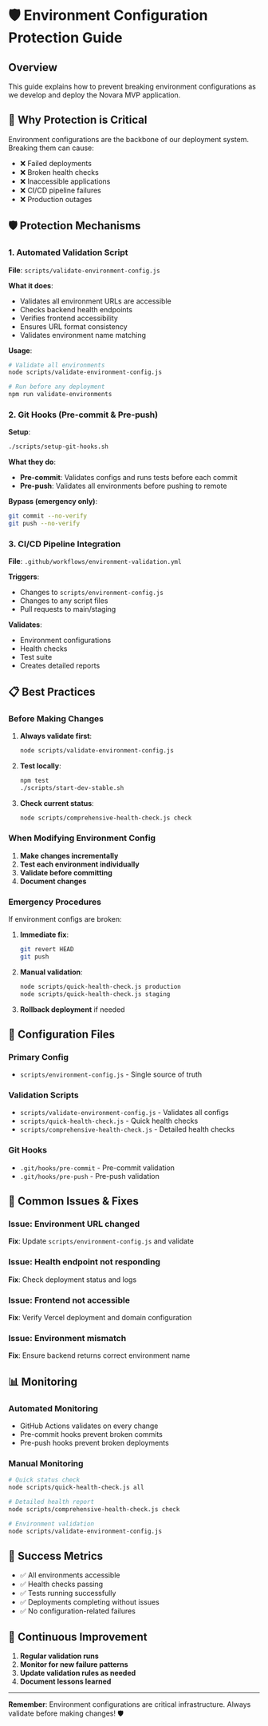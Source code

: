 # 🛡️ Environment Configuration Protection Guide

## Overview

This guide explains how to prevent breaking environment configurations as we develop and deploy the Novara MVP application.

## 🚨 **Why Protection is Critical**

Environment configurations are the backbone of our deployment system. Breaking them can cause:
- ❌ Failed deployments
- ❌ Broken health checks
- ❌ Inaccessible applications
- ❌ CI/CD pipeline failures
- ❌ Production outages

## 🛡️ **Protection Mechanisms**

### 1. **Automated Validation Script**

**File**: `scripts/validate-environment-config.js`

**What it does**:
- Validates all environment URLs are accessible
- Checks backend health endpoints
- Verifies frontend accessibility
- Ensures URL format consistency
- Validates environment name matching

**Usage**:
```bash
# Validate all environments
node scripts/validate-environment-config.js

# Run before any deployment
npm run validate-environments
```

### 2. **Git Hooks (Pre-commit & Pre-push)**

**Setup**:
```bash
./scripts/setup-git-hooks.sh
```

**What they do**:
- **Pre-commit**: Validates configs and runs tests before each commit
- **Pre-push**: Validates all environments before pushing to remote

**Bypass (emergency only)**:
```bash
git commit --no-verify
git push --no-verify
```

### 3. **CI/CD Pipeline Integration**

**File**: `.github/workflows/environment-validation.yml`

**Triggers**:
- Changes to `scripts/environment-config.js`
- Changes to any script files
- Pull requests to main/staging

**Validates**:
- Environment configurations
- Health checks
- Test suite
- Creates detailed reports

## 📋 **Best Practices**

### **Before Making Changes**

1. **Always validate first**:
   ```bash
   node scripts/validate-environment-config.js
   ```

2. **Test locally**:
   ```bash
   npm test
   ./scripts/start-dev-stable.sh
   ```

3. **Check current status**:
   ```bash
   node scripts/comprehensive-health-check.js check
   ```

### **When Modifying Environment Config**

1. **Make changes incrementally**
2. **Test each environment individually**
3. **Validate before committing**
4. **Document changes**

### **Emergency Procedures**

If environment configs are broken:

1. **Immediate fix**:
   ```bash
   git revert HEAD
   git push
   ```

2. **Manual validation**:
   ```bash
   node scripts/quick-health-check.js production
   node scripts/quick-health-check.js staging
   ```

3. **Rollback deployment** if needed

## 🔧 **Configuration Files**

### **Primary Config**
- `scripts/environment-config.js` - Single source of truth

### **Validation Scripts**
- `scripts/validate-environment-config.js` - Validates all configs
- `scripts/quick-health-check.js` - Quick health checks
- `scripts/comprehensive-health-check.js` - Detailed health checks

### **Git Hooks**
- `.git/hooks/pre-commit` - Pre-commit validation
- `.git/hooks/pre-push` - Pre-push validation

## 🚨 **Common Issues & Fixes**

### **Issue**: Environment URL changed
**Fix**: Update `scripts/environment-config.js` and validate

### **Issue**: Health endpoint not responding
**Fix**: Check deployment status and logs

### **Issue**: Frontend not accessible
**Fix**: Verify Vercel deployment and domain configuration

### **Issue**: Environment mismatch
**Fix**: Ensure backend returns correct environment name

## 📊 **Monitoring**

### **Automated Monitoring**
- GitHub Actions validates on every change
- Pre-commit hooks prevent broken commits
- Pre-push hooks prevent broken deployments

### **Manual Monitoring**
```bash
# Quick status check
node scripts/quick-health-check.js all

# Detailed health report
node scripts/comprehensive-health-check.js check

# Environment validation
node scripts/validate-environment-config.js
```

## 🎯 **Success Metrics**

- ✅ All environments accessible
- ✅ Health checks passing
- ✅ Tests running successfully
- ✅ Deployments completing without issues
- ✅ No configuration-related failures

## 🔄 **Continuous Improvement**

1. **Regular validation runs**
2. **Monitor for new failure patterns**
3. **Update validation rules as needed**
4. **Document lessons learned**

---

**Remember**: Environment configurations are critical infrastructure. Always validate before making changes! 🛡️ 